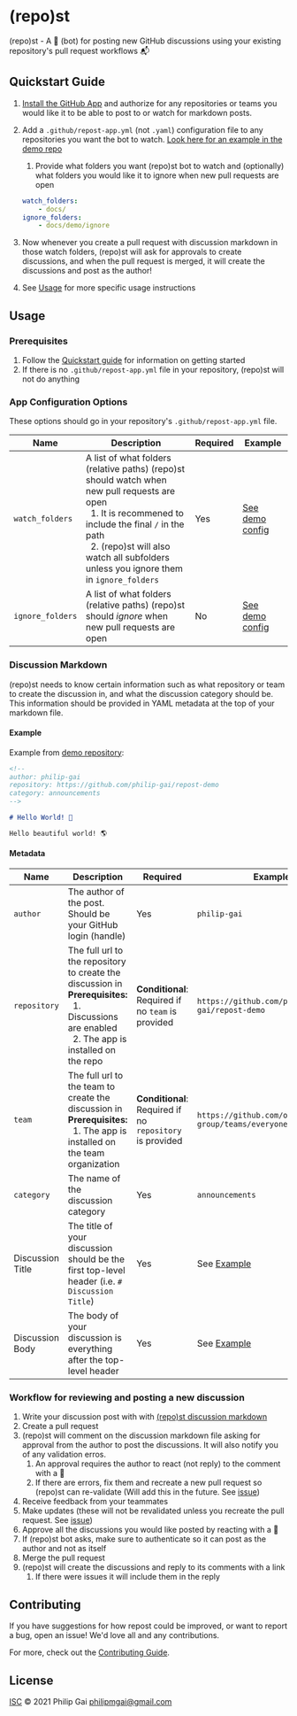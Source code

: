 # (repo)st

(repo)st - A 🤖 (bot) for posting new GitHub discussions using your existing repository's pull request workflows 📬

## Quickstart Guide

1. [Install the GitHub App](https://github.com/apps/repo-st) and authorize for any repositories or teams you would like it to be able to post to or watch for markdown posts.
2. Add a `.github/repost-app.yml` (not `.yaml`) configuration file to any repositories you want the bot to watch. [Look here for an example in the demo repo][Repost demo config]
   1. Provide what folders you want (repo)st bot to watch and (optionally) what folders you would like it to ignore when new pull requests are open

    ```yml
    watch_folders:
        - docs/
    ignore_folders:
        - docs/demo/ignore
    ```

3. Now whenever you create a pull request with discussion markdown in those watch folders, (repo)st will ask for approvals to create discussions, and when the pull request is merged, it will create the discussions and post as the author!
4. See [Usage](#usage) for more specific usage instructions

## Usage

### Prerequisites

1. Follow the [Quickstart guide](#quickstart-guide) for information on getting started
2. If there is no `.github/repost-app.yml` file in your repository, (repo)st will not do anything

### App Configuration Options

These options should go in your repository's `.github/repost-app.yml` file.

| Name | Description | Required | Example
| --- | --- | --- | ---
| `watch_folders` | A list of what folders (relative paths) (repo)st should watch when new pull requests are open<br/>&nbsp;&nbsp;1. It is recommened to include the final `/` in the path<br/>&nbsp;&nbsp;2. (repo)st will also watch all subfolders unless you ignore them in `ignore_folders` | Yes | [See demo config][Repost demo config]
| `ignore_folders` | A list of what folders (relative paths) (repo)st should *ignore* when new pull requests are open | No | [See demo config][Repost demo config]

### Discussion Markdown

(repo)st needs to know certain information such as what repository or team to create the discussion in, and what the discussion category should be. This information should be provided in YAML metadata at the top of your markdown file.

#### Example

Example from [demo repository](https://github.com/philip-gai/repost-demo/blob/main/docs/demo/hello-world.md?plain=1):

```markdown
<!-- 
author: philip-gai
repository: https://github.com/philip-gai/repost-demo
category: announcements
-->

# Hello World! 👋

Hello beautiful world! 🌎

```

#### Metadata

| Name | Description | Required | Example |
| --- | --- | --- | --- |
| `author` | The author of the post. Should be your GitHub login (handle) | Yes | `philip-gai` |
| `repository` | The full url to the repository to create the discussion in<br/>**Prerequisites:**<br/>&nbsp;&nbsp;1. Discussions are enabled<br/>&nbsp;&nbsp;2. The app is installed on the repo | **Conditional**: Required if no `team` is provided | `https://github.com/philip-gai/repost-demo` |
| `team` | The full url to the team to create the discussion in<br/>**Prerequisites:**<br/>&nbsp;&nbsp;1. The app is installed on the team organization | **Conditional**: Required if no `repository` is provided | `https://github.com/orgs/elastico-group/teams/everyone` |
| `category` | The name of the discussion category | Yes | `announcements` |
| Discussion Title | The title of your discussion should be the first top-level header (i.e. `# Discussion Title`) | Yes | See [Example](#example-discussion-markdown) |
| Discussion Body | The body of your discussion is everything after the top-level header | Yes | See [Example](#example-discussion-markdown)

### Workflow for reviewing and posting a new discussion

1. Write your discussion post with with [(repo)st discussion markdown](#discussion-markdown)
2. Create a pull request
3. (repo)st will comment on the discussion markdown file asking for approval from the author to post the discussions. It will also notify you of any validation erros.
   1. An approval requires the author to react (not reply) to the comment with a 🚀
   2. If there are errors, fix them and recreate a new pull request so (repo)st can re-validate (Will add this in the future. See [issue](https://github.com/philip-gai/repost/issues/36))
4. Receive feedback from your teammates
5. Make updates (these will not be revalidated unless you recreate the pull request. See [issue](https://github.com/philip-gai/repost/issues/36))
6. Approve all the discussions you would like posted by reacting with a 🚀
7. If (repo)st bot asks, make sure to authenticate so it can post as the author and not as itself
8. Merge the pull request
9. (repo)st will create the discussions and reply to its comments with a link
   1.  If there were issues it will include them in the reply

## Contributing

If you have suggestions for how repost could be improved, or want to report a bug, open an issue! We'd love all and any contributions.

For more, check out the [Contributing Guide](CONTRIBUTING.md).

## License

[ISC](LICENSE) © 2021 Philip Gai <philipmgai@gmail.com>

[Repost demo]: https://github.com/philip-gai/repost-demo
[Repost demo config]: https://github.com/philip-gai/repost-demo/blob/main/.github/repost-app.yml

